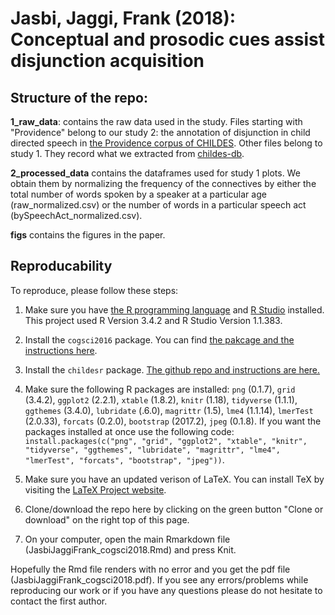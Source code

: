 # Jasbi, Jaggi, Frank (2018): Conceptual and prosodic cues assist disjunction acquisition

## Structure of the repo:

**1_raw_data**: contains the raw data used in the study. Files starting with "Providence" belong to our study 2: the annotation of disjunction in child directed speech in [the Providence corpus of CHILDES](http://phonbank.talkbank.org/browser/index.php?url=Eng-NA/Providence/). Other files belong to study 1. They record what we extracted from [childes-db](childes-db.stanford.edu). 

**2_processed_data** contains the dataframes used for study 1 plots. We obtain them by normalizing the frequency of the connectives by either the total number of words spoken by a speaker at a particular age (raw_normalized.csv) or the number of words in a particular speech act (bySpeechAct_normalized.csv).

**figs** contains the figures in the paper.

## Reproducability

To reproduce, please follow these steps:

1. Make sure you have [the R programming language](https://www.r-project.org/) and [R Studio](https://www.rstudio.com/) installed. This project used R Version 3.4.2 and R Studio Version 1.1.383.

2. Install the `cogsci2016` package. You can find [the pakcage and the instructions here](https://github.com/kemacdonald/cogsci2016).

3. Install the `childesr` package. [The github repo and instructions are here.](https://github.com/langcog/childesr)

4. Make sure the following R packages are installed: `png` (0.1.7), `grid` (3.4.2), `ggplot2` (2.2.1), `xtable` (1.8.2), `knitr` (1.18), `tidyverse` (1.1.1), `ggthemes` (3.4.0), `lubridate` (.6.0), `magrittr` (1.5), `lme4` (1.1.14), `lmerTest` (2.0.33), `forcats` (0.2.0), `bootstrap` (2017.2), `jpeg` (0.1.8). If you want the packages installed at once use the following code: `install.packages(c("png", "grid", "ggplot2", "xtable", "knitr", "tidyverse", "ggthemes", "lubridate", "magrittr", "lme4", "lmerTest", "forcats", "bootstrap", "jpeg"))`.

5. Make sure you have an updated verison of LaTeX. You can install TeX by visiting the [LaTeX Project website](https://www.latex-project.org/get/).

6. Clone/download the repo here by clicking on the green button "Clone or download" on the right top of this page.

7. On your computer, open the main Rmarkdown file (JasbiJaggiFrank_cogsci2018.Rmd) and press Knit. 

Hopefully the Rmd file renders with no error and you get the pdf file (JasbiJaggiFrank_cogsci2018.pdf). If you see any errors/problems while reproducing our work or if you have any questions please do not hesitate to contact the first author.

